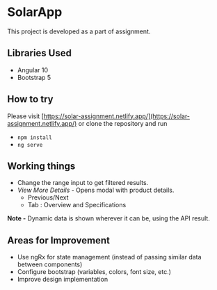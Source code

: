 # SolarApp

This project is developed as a part of assignment.

## Libraries Used
- Angular 10
- Bootstrap 5

## How to try

Please visit [https://solar-assignment.netlify.app/](https://solar-assignment.netlify.app/) or clone the repository and run

- `npm install`
- `ng serve`

## Working things

- Change the range input to get filtered results.
- _View More Details_ - Opens modal with product details.
  - Previous/Next
  - Tab : Overview and Specifications

**Note -** Dynamic data is shown wherever it can be, using the API result.

## Areas for Improvement

- Use ngRx for state management (instead of passing similar data between components)
- Configure bootstrap (variables, colors, font size, etc.)
- Improve design implementation

